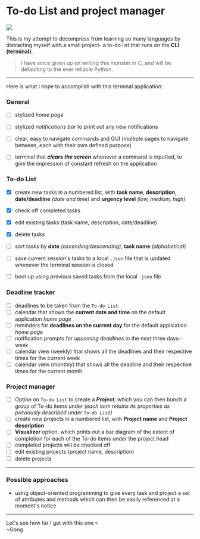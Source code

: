 # To-do List and project manager

![](https://i.kym-cdn.com/entries/icons/mobile/000/026/489/crying.jpg)

This is my attempt to decompress from learning so many languages by distracting myself with a small project- a to-do list that runs on the **CLI (terminal)**.    

> I have since given up on writing this monster in C, and will be defaulting to the ever reliable Python.

----------

Here is what I hope to accomplish with this terminal application:

### General

- [ ] stylized *home page* 
- [ ] stylized *notifications bar* to print out any new notifications
- [ ] clear, easy to navigate commands and GUI (multiple pages to navigate between, each with their own defined purpose)
- [ ] terminal that ***clears the screen*** whenever a command is inputted, to give the impression of constant refresh on the application


### To-do List

- [x] create new tasks in a numbered list, with **task name**, **description**, **date/deadline** *(date and time)* and **urgency level** *(low, medium, high)*
- [x] check off completed tasks
- [x] edit existing tasks (task name, description, date/deadline)
- [x] delete tasks
- [ ] sort tasks by **date** *(ascending/descending)*, **task name** *(alphabetical)*
- [ ] save current session's tasks to a local `.json` file that is updated whenever the terminal session is closed
- [ ] boot up using previous saved tasks from the local `.json` file


### Deadline tracker 

- [ ] deadlines to be taken from the `To-do List`
- [ ] calendar that shows the **current date and time** on the default application *home page*
- [ ] reminders for **deadlines on the current day** for the default application *home page*
- [ ] notification prompts for *upcoming deadlines* in the next three days-week
- [ ] calendar view (weekly) that shows all the deadlines and their respective times for the current week
- [ ] calendar view (monthly) that shows all the deadline and their respective times for the current month

### Project manager

- [ ] Option on `To-do List` to create a ***Project***, which you can then bunch a group of To-do items under *(each item retains its properties as previously described under `To-do List`)*
- [ ] create new projects in a numbered list, with **Project name** and **Project description**
- [ ] **Visualizer** option, which prints out a bar diagram of the extent of completion for each of the To-do items under the project head 
- [ ] completed projects will be checked off
- [ ] edit existing projects (project name, description)
- [ ] delete projects

----------

### Possible approaches

* using object-oriented programming to give every task and project a set of attributes and methods which can then be easily referenced at a moment's notice

----------

Let's see how far I get with this one 💀  
~Gong

